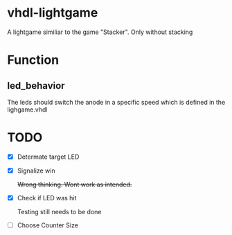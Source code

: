 # vhdl-lightgame
A lightgame similiar to the game "Stacker". Only without stacking

# Function

## led_behavior
The leds should switch the anode in a specific speed which is defined in the lighgame.vhdl

# TODO
- [x] Determate target LED
- [x] Signalize win

  ~~Wrong thinking. Wont work as intended.~~
  
- [x] Check if LED was hit

  Testing still needs to be done

- [ ] Choose Counter Size 
